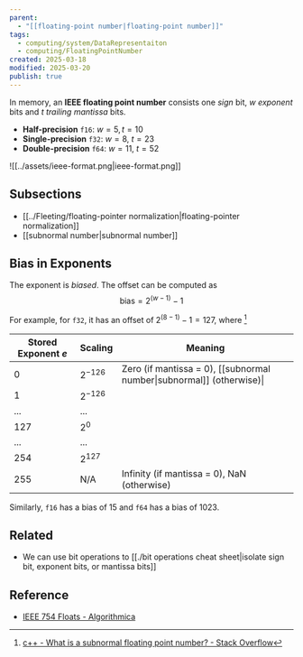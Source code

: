 ```yaml
---
parent:
  - "[[floating-point number|floating-point number]]"
tags:
  - computing/system/DataRepresentaiton
  - computing/FloatingPointNumber
created: 2025-03-18
modified: 2025-03-20
publish: true
---
```

In memory, an **IEEE floating point number** consists one _sign_ bit, $w$ _exponent_ bits and $t$ _trailing mantissa_ bits.

- **Half-precision** `f16`: $w = 5, t = 10$
- **Single-precision** `f32`: $w = 8$, $t = 23$
- **Double-precision** `f64`: $w = 11$, $t = 52$

![[../assets/ieee-format.png|ieee-format.png]]

## Subsections
- [[../Fleeting/floating-pointer normalization|floating-pointer normalization]]
- [[subnormal number|subnormal number]]

## Bias in Exponents
The exponent is _biased_. The offset can be computed as 
$$
\text{bias} = 2^{(w−1)}−1
$$

For example, for `f32`, it has an offset of $2^{(8-1)} - 1 = 127$, where [^1]

| Stored Exponent $e$ | Scaling    | Meaning                                                               |
| ------------------- | ---------- | --------------------------------------------------------------------- |
| 0                   | $2^{-126}$ | Zero (if mantissa = 0), [[subnormal number\|subnormal]] (otherwise)\| |
| 1                   | $2^{-126}$ |                                                                       |
| ...                 | ...        |                                                                       |
| 127                 | $2^0$      |                                                                       |
| ...                 | ...        |                                                                       |
| 254                 | $2^{127}$  |                                                                       |
| 255                 | N/A        | Infinity (if mantissa = 0), NaN (otherwise)                           |

Similarly, `f16` has a bias of $15$ and `f64` has a bias of $1023$.


## Related
- We can use bit operations to [[./bit operations cheat sheet|isolate sign bit, exponent bits, or mantissa bits]]

## Reference
- [IEEE 754 Floats - Algorithmica](https://en.algorithmica.org/hpc/arithmetic/ieee-754/)

[^1]: [c++ - What is a subnormal floating point number? - Stack Overflow](https://stackoverflow.com/questions/8341395/what-is-a-subnormal-floating-point-number)
